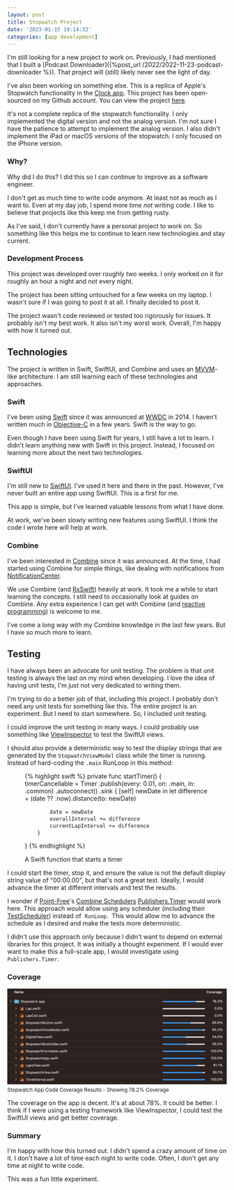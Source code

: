 ```yaml
---
layout: post
title: Stopwatch Project
date: '2023-01-15 19:14:32'
categories: [app development]
---
```


I'm still looking for a new project to work on. Previously, I had mentioned that I built a [Podcast Downloader]({%post_url /2022/2022-11-23-podcast-downloader %}). That project will (still) likely never see the light of day.

I've also been working on something else. This is a replica of Apple's Stopwatch functionality in the [Clock app](https://apps.apple.com/us/app/clock/id1584215688). This project has been open-sourced on my Github account. You can view the project [here](https://github.com/rwgrier/Stopwatch-Experiment).

It's not a complete replica of the stopwatch functionality. I only implemented the digital version and not the analog version. I'm not sure I have the patience to attempt to implement the analog version. I also didn't implement the iPad or macOS versions of the stopwatch. I only focused on the iPhone version.

### Why?

Why did I do this? I did this so I can continue to improve as a software engineer.

I don't get as much time to write code anymore. At least not as much as I want to. Even at my day job, I spend more time _not_ writing code. I like to believe that projects like this keep me from getting rusty.

As I've said, I don't currently have a personal project to work on. So something like this helps me to continue to learn new technologies and stay current.

### Development Process

This project was developed over roughly two weeks. I only worked on it for roughly an hour a night and not every night.

The project has been sitting untouched for a few weeks on my laptop. I wasn't sure if I was going to post it at all. I finally decided to post it.

The project wasn't code reviewed or tested too rigorously for issues. It probably isn't my best work. It also isn't my worst work. Overall, I'm happy with how it turned out.

## Technologies

The project is written in Swift, SwiftUI, and Combine and uses an [MVVM](https://en.wikipedia.org/wiki/Model–view–viewmodel)-like architecture. I am still learning each of these technologies and approaches.

### Swift

I've been using [Swift](https://www.swift.org) since it was announced at [WWDC](https://developer.apple.com/wwdc/) in 2014. I haven't written much in [Objective-C](https://en.wikipedia.org/wiki/Objective-C) in a few years. Swift is the way to go.

Even though I have been using Swift for years, I still have a lot to learn. I didn't learn anything new with Swift in this project. Instead, I focused on learning more about the next two technologies.

### SwiftUI

I'm still new to [SwiftUI](https://developer.apple.com/xcode/swiftui/). I've used it here and there in the past. However, I've never built an entire app using SwiftUI. This is a first for me.

This app is simple, but I've learned valuable lessons from what I have done.

At work, we've been slowly writing new features using SwiftUI. I think the code I wrote here will help at work.

### Combine

I've been interested in [Combine](https://developer.apple.com/documentation/combine) since it was announced. At the time, I had started using Combine for simple things, like dealing with notifications from [NotificationCenter](https://developer.apple.com/documentation/foundation/notificationcenter).

We use Combine (and [RxSwift](https://github.com/ReactiveX/RxSwift)) heavily at work. It took me a while to start learning the concepts. I still need to occasionally look at guides on Combine. Any extra experience I can get with Combine (and [reactive programming](https://en.wikipedia.org/wiki/Reactive_programming)) is welcome to me.

I've come a long way with my Combine knowledge in the last few years. But I have so much more to learn.

## Testing

I have always been an advocate for unit testing. The problem is that unit testing is always the last on my mind when developing. I love the idea of having unit tests, I'm just not very dedicated to writing them.

I'm trying to do a better job of that, including this project. I probably don't need any unit tests for something like this. The entire project is an experiment. But I need to start somewhere. So, I included unit testing.

I could improve the unit testing in many ways. I could probably use something like [ViewInspector](https://github.com/nalexn/ViewInspector) to test the SwiftUI views.

I should also provide a deterministic way to test the display strings that are generated by the `StopwatchViewModel` class while the timer is running. Instead of hard-coding the `.main` RunLoop in this method:

<figure class="figure">
{% highlight swift %}
private func startTimer() {
    timerCancellable = Timer
        .publish(every: 0.01, on: .main, in: .common)
        .autoconnect()
        .sink { [self] newDate in
            let difference = (date ?? .now).distance(to: newDate)
                
            date = newDate
            overallInterval += difference
            currentLapInterval += difference
        }
}
{% endhighlight %}

<figcaption class="figure-caption">A Swift function that starts a timer</figcaption>
</figure>

I could start the timer, stop it, and ensure the value is not the default display string value of "00:00.00", but that's not a great test. Ideally, I would advance the timer at different intervals and test the results. &nbsp;

I wonder if [Point-Free](https://www.pointfree.co)'s [Combine Schedulers](https://github.com/pointfreeco/combine-schedulers) [Publishers.Timer](Publishers.Timer) would work here. This approach would allow using any scheduler (including their [TestScheduler](https://github.com/pointfreeco/combine-schedulers#testscheduler)) instead of &nbsp;`RunLoop`. &nbsp;This would allow me to advance the schedule as I desired and make the tests more deterministic.

I didn't use this approach only because I didn't want to depend on external libraries for this project. It was initially a thought experiment. If I would ever want to make this a full-scale app, I would investigate using `Publishers.Timer`.

### Coverage
<div class="py-3">
    <div class="card shadow-sm">
        <img class="img-fluid" src="/public/images/2023/stopwatch-project/coverage.png">
        <div class="card-body mx-auto">
            <small>Stopwatch App Code Coverage Results - Showing 78.2% Coverage</small>
        </div>
    </div>
</div>

The coverage on the app is decent. It's at about 78%. It could be better. I think if I were using a testing framework like ViewInspector, I could test the SwiftUI views and get better coverage.

### Summary

I'm happy with how this turned out. I didn't spend a crazy amount of time on it. I don't have a lot of time each night to write code. Often, I don't get any time at night to write code.

This was a fun little experiment.

